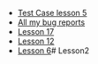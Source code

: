 - [Test Case lesson 5](https://docs.google.com/spreadsheets/d/17gyxtpdzWNYSiL3Pe7zle8q4ygVwDryA/edit?usp=sharing&ouid=116579310349714602017&rtpof=true&sd=true)
- [All my bug reports](https://ustymetsoleksandr.atlassian.net/jira/software/projects/KAN/boards/1)
- [Lesson 17](https://docs.google.com/spreadsheets/d/13MQ0SRvEzhM1Abh_gRY8pQAk1xWcLJlCp3TFzrM-KQw/edit?gid=1175957983#gid=1175957983)
- [Lesson 12](https://docs.google.com/spreadsheets/d/13MQ0SRvEzhM1Abh_gRY8pQAk1xWcLJlCp3TFzrM-KQw/edit?gid=175491160#gid=175491160)
- [Lesson 6](https://docs.google.com/spreadsheets/d/13MQ0SRvEzhM1Abh_gRY8pQAk1xWcLJlCp3TFzrM-KQw/edit?usp=sharing)# Lesson2